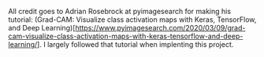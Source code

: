 All credit goes to Adrian Rosebrock at pyimagesearch for making his tutorial: (Grad-CAM: Visualize class activation maps with Keras, TensorFlow, and Deep Learning)[https://www.pyimagesearch.com/2020/03/09/grad-cam-visualize-class-activation-maps-with-keras-tensorflow-and-deep-learning/]. I largely followed that tutorial when implenting this project.